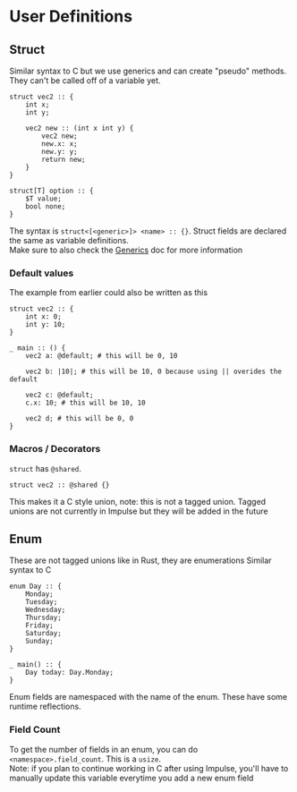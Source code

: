 # User Definitions

## Struct
Similar syntax to C but we use generics and can create "pseudo" methods. They can't be called off of a variable yet.
```
struct vec2 :: {
    int x;
    int y;

    vec2 new :: (int x int y) {
        vec2 new;
        new.x: x;
        new.y: y;
        return new;
    }
}

struct[T] option :: {
    $T value;
    bool none;
}
```

The syntax is `struct<[<generic>]> <name> :: {}`. Struct fields are declared the same as variable definitions.<br>
Make sure to also check the <a href="./Generics.md">Generics</a> doc for more information

### Default values
The example from earlier could also be written as this
```
struct vec2 :: {
    int x: 0;
    int y: 10;
}

_ main :: () {
    vec2 a: @default; # this will be 0, 10

    vec2 b: |10|; # this will be 10, 0 because using || overides the default

    vec2 c: @default;
    c.x: 10; # this will be 10, 10

    vec2 d; # this will be 0, 0
}
```

### Macros / Decorators
`struct` has `@shared`.
```
struct vec2 :: @shared {}
```
This makes it a C style union, note: this is not a tagged union. Tagged unions are not currently in Impulse but they will be added in the future

## Enum
These are not tagged unions like in Rust, they are enumerations
Similar syntax to C
```
enum Day :: {
    Monday;
    Tuesday;
    Wednesday;
    Thursday;
    Friday;
    Saturday;
    Sunday;
}

_ main() :: {
    Day today: Day.Monday;
}
```

Enum fields are namespaced with the name of the enum. These have some runtime reflections.

### Field Count
To get the number of fields in an enum, you can do `<namespace>.field_count`. This is a `usize`.<br>
Note: if you plan to continue working in C after using Impulse, you'll have to manually update this variable everytime you add a new enum field
